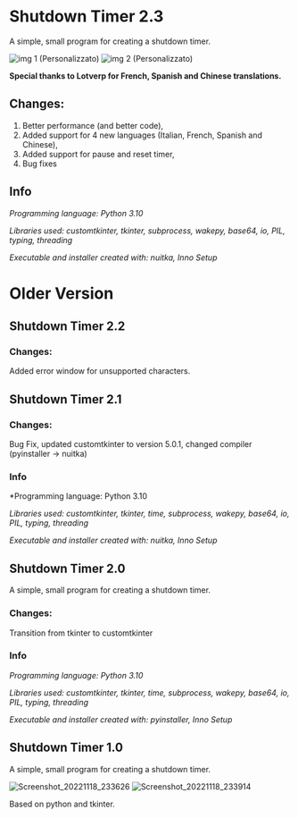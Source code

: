 # Shutdown Timer 2.3
A simple, small program for creating a shutdown timer.

![img 1 (Personalizzato)](https://user-images.githubusercontent.com/64761832/204908675-f2275b80-b013-49b1-a58e-5f993e94fa23.png)
![img 2 (Personalizzato)](https://user-images.githubusercontent.com/64761832/204908711-b35dbb7b-db86-4c7c-bb3d-9d446b6262f6.png)

**Special thanks to Lotverp for French, Spanish and Chinese translations.**

## Changes:
1. Better performance (and better code),
2. Added support for 4 new languages (Italian, French, Spanish and Chinese),
3. Added support for pause and reset timer,
4. Bug fixes

## Info
*Programming language:
Python 3.10*

*Libraries used:
customtkinter, tkinter, subprocess, wakepy, base64, io, PIL, typing, threading*

*Executable and installer created with: nuitka, Inno Setup*

# Older Version

## Shutdown Timer 2.2

### Changes:
Added error window for unsupported characters.

## Shutdown Timer 2.1 

### Changes:
Bug Fix, updated customtkinter to version 5.0.1, changed compiler (pyinstaller -> nuitka)

### Info

*Programming language:
Python 3.10

*Libraries used:
customtkinter, tkinter, time, subprocess, wakepy, base64, io, PIL, typing, threading*

*Executable and installer created with: nuitka, Inno Setup*

## Shutdown Timer 2.0 

A simple, small program for creating a shutdown timer.

### Changes:
Transition from tkinter to customtkinter

### Info
*Programming language: Python 3.10*

*Libraries used: customtkinter, tkinter, time, subprocess, wakepy, base64, io, PIL, typing, threading*

*Executable and installer created with: pyinstaller, Inno Setup*


## Shutdown Timer 1.0
A simple, small program for creating a shutdown timer.

![Screenshot_20221118_233626](https://user-images.githubusercontent.com/64761832/202816073-ad4a5b12-1a64-475e-bf2b-691c19e2707b.png)
![Screenshot_20221118_233914](https://user-images.githubusercontent.com/64761832/202816076-cb23247b-a07a-4622-9d74-bb279d11b0bb.png)

Based on python and tkinter.
